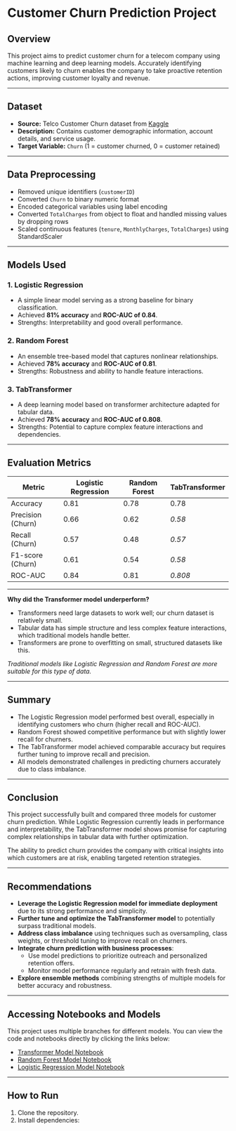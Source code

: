 # Customer Churn Prediction Project

## Overview

This project aims to predict customer churn for a telecom company using machine learning and deep learning models. Accurately identifying customers likely to churn enables the company to take proactive retention actions, improving customer loyalty and revenue.

---

## Dataset

- **Source:** Telco Customer Churn dataset from [Kaggle](https://www.kaggle.com/datasets/blastchar/telco-customer-churn)
- **Description:** Contains customer demographic information, account details, and service usage.
- **Target Variable:** `Churn` (1 = customer churned, 0 = customer retained)

---

## Data Preprocessing

- Removed unique identifiers (`customerID`)
- Converted `Churn` to binary numeric format
- Encoded categorical variables using label encoding
- Converted `TotalCharges` from object to float and handled missing values by dropping rows
- Scaled continuous features (`tenure`, `MonthlyCharges`, `TotalCharges`) using StandardScaler

---

## Models Used

### 1. Logistic Regression

- A simple linear model serving as a strong baseline for binary classification.
- Achieved **81% accuracy** and **ROC-AUC of 0.84**.
- Strengths: Interpretability and good overall performance.

### 2. Random Forest

- An ensemble tree-based model that captures nonlinear relationships.
- Achieved **78% accuracy** and **ROC-AUC of 0.81**.
- Strengths: Robustness and ability to handle feature interactions.

### 3. TabTransformer

- A deep learning model based on transformer architecture adapted for tabular data.
- Achieved **78% accuracy** and **ROC-AUC of 0.808**.
- Strengths: Potential to capture complex feature interactions and dependencies.

---

## Evaluation Metrics

| Metric              | Logistic Regression | Random Forest | TabTransformer |
|---------------------|---------------------|---------------|----------------|
| Accuracy            | 0.81                | 0.78          | 0.78           |
| Precision (Churn)   | 0.66                | 0.62          | *0.58*         |
| Recall (Churn)      | 0.57                | 0.48          | *0.57*         |
| F1-score (Churn)    | 0.61                | 0.54          | *0.58*         |
| ROC-AUC             | 0.84                | 0.81          | *0.808*        |

---
**Why did the Transformer model underperform?**

- Transformers need large datasets to work well; our churn dataset is relatively small.
- Tabular data has simple structure and less complex feature interactions, which traditional models handle better.
- Transformers are prone to overfitting on small, structured datasets like this.

*Traditional models like Logistic Regression and Random Forest are more suitable for this type of data.*

---
## Summary

- The Logistic Regression model performed best overall, especially in identifying customers who churn (higher recall and ROC-AUC).
- Random Forest showed competitive performance but with slightly lower recall for churners.
- The TabTransformer model achieved comparable accuracy but requires further tuning to improve recall and precision.
- All models demonstrated challenges in predicting churners accurately due to class imbalance.

---

## Conclusion

This project successfully built and compared three models for customer churn prediction. While Logistic Regression currently leads in performance and interpretability, the TabTransformer model shows promise for capturing complex relationships in tabular data with further optimization.

The ability to predict churn provides the company with critical insights into which customers are at risk, enabling targeted retention strategies.

---

## Recommendations

- **Leverage the Logistic Regression model for immediate deployment** due to its strong performance and simplicity.
- **Further tune and optimize the TabTransformer model** to potentially surpass traditional models.
- **Address class imbalance** using techniques such as oversampling, class weights, or threshold tuning to improve recall on churners.
- **Integrate churn prediction with business processes**:
  - Use model predictions to prioritize outreach and personalized retention offers.
  - Monitor model performance regularly and retrain with fresh data.
- **Explore ensemble methods** combining strengths of multiple models for better accuracy and robustness.

---
## Accessing Notebooks and Models

This project uses multiple branches for different models. You can view the code and notebooks directly by clicking the links below:

- [Transformer Model Notebook](https://github.com/Susil4533/Churn-Prediction-/blob/transformer/model/transformer_notebook.ipynb)
- [Random Forest Model Notebook](https://github.com/Susil4533/Churn-Prediction-/blob/RandomForest/model/randomforest_notebook.ipynb)
- [Logistic Regression Model Notebook](https://github.com/Susil4533/Churn-Prediction-/blob/RegModel/model/logistic_regression_notebook.ipynb)

---
## How to Run

1. Clone the repository.
2. Install dependencies:
